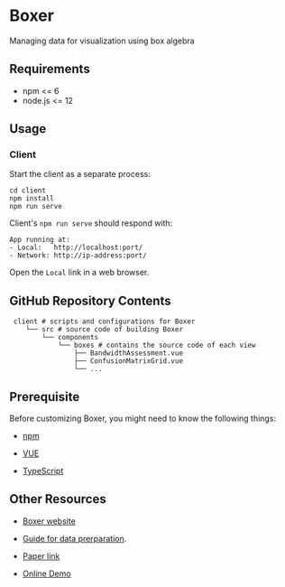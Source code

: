 # Boxer

Managing data for visualization using box algebra

## Requirements
* npm <= 6
* node.js <= 12

## Usage


### Client

Start the client as a separate process:
```shell
cd client
npm install
npm run serve
```
Client's `npm run serve` should respond with:

    App running at:
    - Local:   http://localhost:port/
    - Network: http://ip-address:port/

Open the `Local` link in a web browser.

## GitHub Repository Contents
     client # scripts and configurations for Boxer
        └── src # source code of building Boxer
            └── components
                └── boxes # contains the source code of each view
                    ├── BandwidthAssessment.vue      
                    ├── ConfusionMatrixGrid.vue      
                    └── ...
                    


## Prerequisite
Before customizing Boxer, you might need to know the following things:

* [npm](https://docs.npmjs.com/cli/v6/commands/npm) 

* [VUE](https://vuejs.org/v2/guide/)

* [TypeScript](https://www.typescriptlang.org/docs/)


## Other Resources
* [Boxer website](https://graphics.cs.wisc.edu/Vis/Boxer/)

* [Guide for data prerparation](https://graphics.cs.wisc.edu/Vis/Boxer/docs/data_preparation/).


* [Paper link](https://arxiv.org/abs/2004.07964)

* [Online Demo](https://graphics.cs.wisc.edu/Vis/Boxer/demo/dist/index.html)

